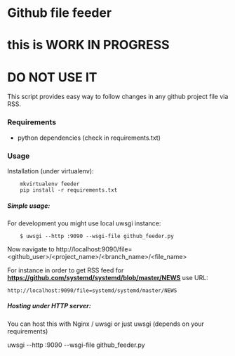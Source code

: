 # Github file feeder #

# this is WORK IN PROGRESS #

# DO NOT USE IT #

This script provides easy way to follow changes in any github project file
via RSS.

### Requirements ###

- python dependencies (check in requirements.txt)

### Usage ###

Installation (under virtualenv):

```
    mkvirtualenv feeder
    pip install -r requirements.txt

```

##### Simple usage: #####

For development you might use local uwsgi instance:
```
    $ uwsgi --http :9090 --wsgi-file github_feeder.py
```

Now navigate to http://localhost:9090/file=<github_user>/<project_name>/<branch_name>/<file_name>

For instance in order to get RSS feed for **https://github.com/systemd/systemd/blob/master/NEWS**
use URL:

`http://localhost:9090/file=systemd/systemd/master/NEWS`

##### Hosting under HTTP server: #####

You can host this with Nginx / uwsgi or just uwsgi (depends on your 
requirements)

uwsgi --http :9090 --wsgi-file github_feeder.py
